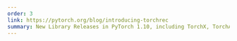 ```yaml
---
order: 3
link: https://pytorch.org/blog/introducing-torchrec
summary: New Library Releases in PyTorch 1.10, including TorchX, TorchAudio, TorchVision
---
```

